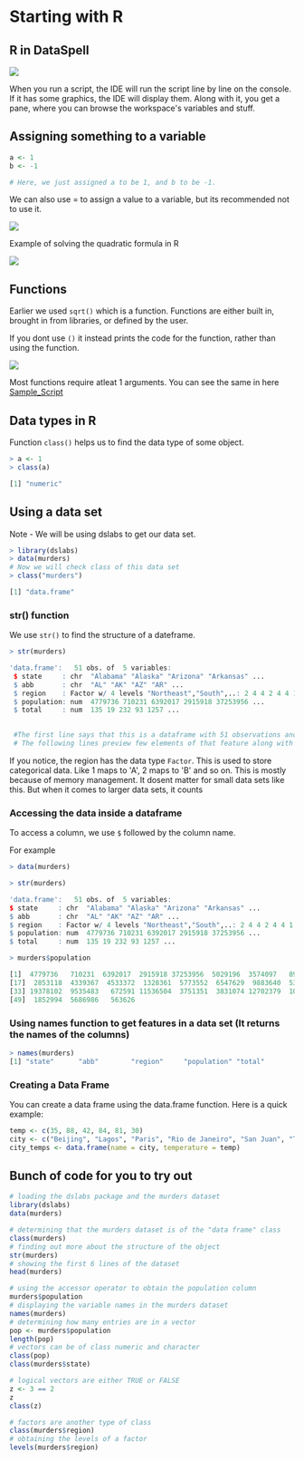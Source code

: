 # Starting with R

## R in DataSpell

![](assets/R_DataSpell.png)

When you run a script, the IDE will run the script line by line on the console. If it has some graphics, the IDE will display them. Along with it, you get a pane, where you can browse the workspace's variables and stuff.

## Assigning something to a variable

```R
a <- 1
b <- -1

# Here, we just assigned a to be 1, and b to be -1.
```

We can also use = to assign a value to a variable, but its recommended not to use it.

![](./assets/variables.png)

Example of solving the quadratic formula in R

![](./assets/quadratic.png)

## Functions

Earlier we used `sqrt()` which is a function. Functions are either built in, brought in from libraries, or defined by the user.

If you dont use `()` it instead prints the code for the function, rather than using the function.


![](assets/functions.png)

Most functions require atleat 1 arguments. You can see the same in here [Sample_Script](./1.Sample_Script.R)

## Data types in R

Function `class()` helps us to find the data type of some object.

```R
> a <- 1
> class(a)

[1] "numeric"

```

## Using a data set

Note - We will be using dslabs to get our data set.

```R
> library(dslabs)
> data(murders)
# Now we will check class of this data set
> class("murders")

[1] "data.frame"
```

### str() function

We use `str()` to find the structure of a dateframe.

```R
> str(murders)

'data.frame':	51 obs. of  5 variables:
 $ state     : chr  "Alabama" "Alaska" "Arizona" "Arkansas" ...
 $ abb       : chr  "AL" "AK" "AZ" "AR" ...
 $ region    : Factor w/ 4 levels "Northeast","South",..: 2 4 4 2 4 4 1 2 2 2 ...
 $ population: num  4779736 710231 6392017 2915918 37253956 ...
 $ total     : num  135 19 232 93 1257 ...
 

 #The first line says that this is a dataframe with 51 observations and 5 features.
 # The following lines preview few elements of that feature along with its data type
 ```

 If you notice, the region has the data type `Factor`. This is used to store categorical data. Like 1 maps to 'A', 2 maps to 'B' and so on. This is mostly because of memory management. It dosent matter for small data sets like this. But when it comes to larger data sets, it counts

 ### Accessing the data inside a dataframe

 To access a column, we use `$` followed by the column name.

 For example

 ```R
> data(murders)

> str(murders)

'data.frame':	51 obs. of  5 variables:
 $ state     : chr  "Alabama" "Alaska" "Arizona" "Arkansas" ...
 $ abb       : chr  "AL" "AK" "AZ" "AR" ...
 $ region    : Factor w/ 4 levels "Northeast","South",..: 2 4 4 2 4 4 1 2 2 2 ...
 $ population: num  4779736 710231 6392017 2915918 37253956 ...
 $ total     : num  135 19 232 93 1257 ...

> murders$population

[1]  4779736   710231  6392017  2915918 37253956  5029196  3574097   897934   601723 19687653  9920000  1360301  1567582 12830632  6483802  3046355
[17]  2853118  4339367  4533372  1328361  5773552  6547629  9883640  5303925  2967297  5988927   989415  1826341  2700551  1316470  8791894  2059179
[33] 19378102  9535483   672591 11536504  3751351  3831074 12702379  1052567  4625364   814180  6346105 25145561  2763885   625741  8001024  6724540
[49]  1852994  5686986   563626
```

### Using names function to get features in a data set (It returns the names of the columns)

```R
> names(murders)
[1] "state"      "abb"        "region"     "population" "total"
```


### Creating a Data Frame

You can create a data frame using the data.frame function. Here is a quick example:

```R
temp <- c(35, 88, 42, 84, 81, 30)
city <- c("Beijing", "Lagos", "Paris", "Rio de Janeiro", "San Juan", "Toronto")
city_temps <- data.frame(name = city, temperature = temp)

```

## Bunch of code for you to try out

```R
# loading the dslabs package and the murders dataset
library(dslabs)
data(murders)

# determining that the murders dataset is of the "data frame" class
class(murders)
# finding out more about the structure of the object
str(murders)
# showing the first 6 lines of the dataset
head(murders)

# using the accessor operator to obtain the population column
murders$population
# displaying the variable names in the murders dataset
names(murders)
# determining how many entries are in a vector
pop <- murders$population
length(pop)
# vectors can be of class numeric and character
class(pop)
class(murders$state)

# logical vectors are either TRUE or FALSE
z <- 3 == 2
z
class(z)

# factors are another type of class
class(murders$region)
# obtaining the levels of a factor
levels(murders$region)
```